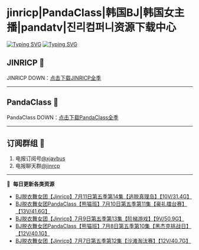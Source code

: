 # jinricp|PandaClass|韩国BJ|韩国女主播|pandatv|진리컴퍼니资源下载中心   
[![Typing SVG](https://readme-typing-svg.herokuapp.com?font=Fira+Code&pause=1000&center=true&vCenter=true&random=true&width=435&lines=所有链接都需要翻墙访问)](https://jinri-cp.neocities.org/free.html)
[![Typing SVG](https://readme-typing-svg.herokuapp.com?font=Fira+Code&pause=1000&center=true&vCenter=true&random=true&width=435&lines=点击进入福利资源下载中心)](https://pandaclass.neocities.org/)
## JINRICP 👋   
JINRICP DOWN：[点击下载JINRICP全季](https://mypikpak.com/s/VODz7HXQoqcX0UrvaXfDtFoPo1)
****
## PandaClass 💯   
PandaClass DOWN：[点击下载PandaClass全季](https://mypikpak.com/s/VOKOTZkoEnkyvCnELVSquM97o1)   
****
## 订阅群组 🔞
1. 电报订阅号[@xjavbus](https://t.me/xjavbus)
2. 电报聊天群[@jinrcp](https://t.me/jinrcp)
**** 
📕 &nbsp;**每日更新各类资源**
<!-- BLOG-POST-LIST:START -->
- [BJ脱衣舞女团【Jinricp】7月11日第五季第14集【逃脱真理岛】【10V/31.4G】](https://fuli.rulel.com/443.html)
- [BJ脱衣舞女团PandaClass【熊猫班】7月10日第五季第11集【豪礼擂台赛】【13V/41.6G】](https://fuli.rulel.com/442.html)
- [BJ脱衣舞女团【Jinricp】7月9日第五季第13集【阶梯游戏】【9V/50.9G】](https://fuli.rulel.com/441.html)
- [BJ脱衣舞女团PandaClass【熊猫班】7月8日第五季第10集【黑杰克挑战日】【12V/40.1G】](https://fuli.rulel.com/440.html)
- [BJ脱衣舞女团【Jinricp】7月7日第五季第12集【沙滩淘汰赛】【12V/40.7G】](https://fuli.rulel.com/439.html)
<!-- BLOG-POST-LIST:END -->

